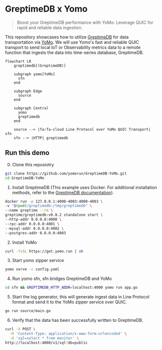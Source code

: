 # GreptimeDB x Yomo

> Boost your GreptimeDB performance with YoMo: Leverage QUIC for rapid and reliable data ingestion.

This repository showcases how to utilize
[GreptimeDB](https://github.com/GreptimeTeam/greptimedb) for data transportation
via [YoMo](https://github.com/yomorun/yomo). We will use Yomo's fast and
reliable QUIC transport to send local IoT or Observability metrics data to a
remote function that ingests the data into time-series database, GreptimeDB.

```mermaid
flowchart LR
    greptimedb[(GreptimeDB)]

    subgraph yomo[YoMo]
      sfn
    end

    subgraph Edge
      source
    end

    subgraph Central
      yomo
      greptimedb
    end

    source --> |fa:fa-cloud Line Protocol over YoMo QUIC Transport| sfn
    sfn --> |HTTP| greptimedb

```

## Run this demo

0. Clone this reposiotry

```bash
git clone https://github.com/yomorun/GreptimeDB-YoMo.git
cd GreptimeDB-YoMo
```

1. Install GreptimeDB (This example uses Docker. For additional installation methods, refer to the [GreptimeDB documentation](https://docs.greptime.com/getting-started/installation/overview)).

```bash
docker run -p 127.0.0.1:4000-4003:4000-4003 \
-v "$(pwd)/greptimedb:/tmp/greptimedb" \
--name greptime --rm \
greptime/greptimedb:v0.8.2 standalone start \
--http-addr 0.0.0.0:4000 \
--rpc-addr 0.0.0.0:4001 \
--mysql-addr 0.0.0.0:4002 \
--postgres-addr 0.0.0.0:4003
```

2. Install YoMo

```bash
curl -fsSL https://get.yomo.run | sh
```

3. Start yomo zipper service

```bash
yomo serve -c config.yaml
```

4. Run yomo sfn, sfn bridges GreptimeDB and YoMo

```bash
cd sfn && GREPTIMEDB_HTTP_ADDR=localhost:4000 yomo run app.go
```

5. Start the log generator, this will generate ingest data in Line Protocol format and send it to the YoMo zipper service over QUIC.

```bash
go run source/main.go
```

6. Verify that the data has been successfully written to GreptimeDB.

```bash
curl -X POST \
  -H 'Content-Type: application/x-www-form-urlencoded' \
  -d 'sql=select * from monitor' \
http://localhost:4000/v1/sql?db=public
```
